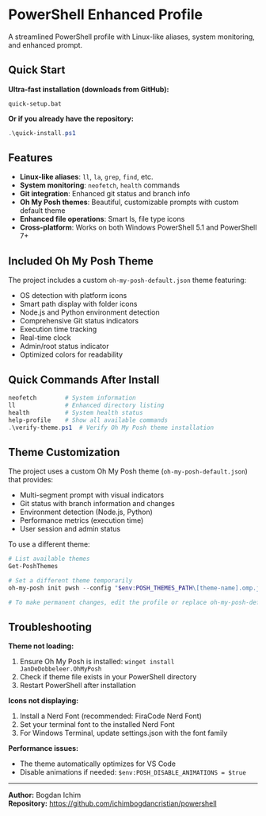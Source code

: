 # PowerShell Enhanced Profile

A streamlined PowerShell profile with Linux-like aliases, system monitoring, and enhanced prompt.

## Quick Start

**Ultra-fast installation (downloads from GitHub):**
```batch
quick-setup.bat
```

**Or if you already have the repository:**
```powershell
.\quick-install.ps1
```

## Features

- **Linux-like aliases**: `ll`, `la`, `grep`, `find`, etc.
- **System monitoring**: `neofetch`, `health` commands
- **Git integration**: Enhanced git status and branch info
- **Oh My Posh themes**: Beautiful, customizable prompts with custom default theme
- **Enhanced file operations**: Smart ls, file type icons
- **Cross-platform**: Works on both Windows PowerShell 5.1 and PowerShell 7+

## Included Oh My Posh Theme

The project includes a custom `oh-my-posh-default.json` theme featuring:
- OS detection with platform icons
- Smart path display with folder icons
- Node.js and Python environment detection
- Comprehensive Git status indicators
- Execution time tracking
- Real-time clock
- Admin/root status indicator
- Optimized colors for readability

## Quick Commands After Install

```powershell
neofetch        # System information
ll              # Enhanced directory listing
health          # System health status
help-profile    # Show all available commands
.\verify-theme.ps1  # Verify Oh My Posh theme installation
```

## Theme Customization

The project uses a custom Oh My Posh theme (`oh-my-posh-default.json`) that provides:
- Multi-segment prompt with visual indicators
- Git status with branch information and changes
- Environment detection (Node.js, Python)
- Performance metrics (execution time)
- User session and admin status

To use a different theme:
```powershell
# List available themes
Get-PoshThemes

# Set a different theme temporarily
oh-my-posh init pwsh --config "$env:POSH_THEMES_PATH\[theme-name].omp.json" | Invoke-Expression

# To make permanent changes, edit the profile or replace oh-my-posh-default.json
```

## Troubleshooting

**Theme not loading:**
1. Ensure Oh My Posh is installed: `winget install JanDeDobbeleer.OhMyPosh`
2. Check if theme file exists in your PowerShell directory
3. Restart PowerShell after installation

**Icons not displaying:**
1. Install a Nerd Font (recommended: FiraCode Nerd Font)
2. Set your terminal font to the installed Nerd Font
3. For Windows Terminal, update settings.json with the font family

**Performance issues:**
- The theme automatically optimizes for VS Code
- Disable animations if needed: `$env:POSH_DISABLE_ANIMATIONS = $true`

---

**Author:** Bogdan Ichim  
**Repository:** https://github.com/ichimbogdancristian/powershell
